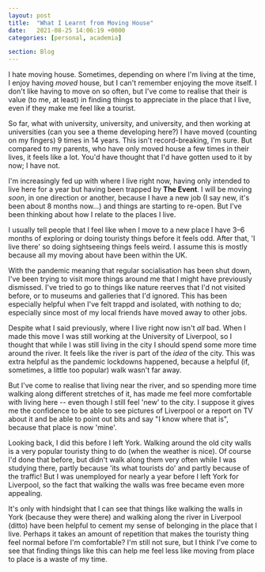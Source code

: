 ```yaml
---
layout: post
title:  "What I Learnt from Moving House"
date:   2021-08-25 14:06:19 +0000
categories: [personal, academia]

section: Blog
---
```


I hate moving house. Sometimes, depending on where I'm living at the time, I enjoy having _moved_ house, but I can't remember enjoying the move itself. I don't like having to move on so often, but I've come to realise that their is value (to me, at least) in finding things to appreciate in the place that I live, even if they make me feel like a tourist.

So far, what with university, university, and university, and then working at universities (can you see a theme developing here?) I have moved (counting on my fingers) 9 times in 14 years. This isn't record-breaking, I'm sure. But compared to my parents, who have only moved house a few times in their lives, it feels like a lot. You'd have thought that I'd have gotten used to it by now; I have not.

I'm increasingly fed up with where I live right now, having only intended to live here for a year but having been trapped by **The Event**. I will be moving _soon_, in one direction or another, because I have a new job (I say new, it's been about 8 months now...) and things are starting to re-open. But I've been thinking about how I relate to the places I live.

I usually tell people that I feel like when I move to a new place I have 3–6 months of exploring or doing touristy things before it feels odd. After that, 'I live there' so doing sightseeing things feels weird. I assume this is mostly because all my moving about have been within the UK.

With the pandemic meaning that regular socialisation has been shut down, I've been trying to visit more things around me that I might have previously dismissed. I've tried to go to things like nature reerves that I'd not visited before, or to museums and galleries that I'd ignored. This has been especially helpful when I've felt trappd and isolated, with nothing to do; especially since most of my local friends have moved away to other jobs.

Despite what I said previously, where I live right now isn't _all_ bad. When I made this move I was still working at the University of Liverpool, so I thought that while I was still living in the city I should spend some more time around the river. It feels like the river is part of the _idea_ of the city. This was extra helpful as the pandemic lockdowns happened, because a helpful (if, sometimes, a little too popular) walk wasn't far away.

But I've come to realise that living near the river, and so spending more time walking along different stretches of it, has made me feel more comfortable with living here -- even though I still feel 'new' to the city. I suppose it gives me the confidence to be able to see pictures of Liverpool or a report on TV about it and be able to point out bits and say "I know where that is", because that place is now 'mine'.

Looking back, I did this before I left York. Walking around the old city walls is a very popular touristy thing to do (when the weather is nice). Of course I'd done that before, but didn't walk along them very often while I was studying there, partly because 'its what tourists do' and partly because of the traffic! But I was unemployed for nearly a year before I left York for Liverpool, so the fact that walking the walls was free became even more appealing.

It's only with hindsight that I can see that things like walking the walls in York (because they were there) and walking along the river in Liverpool (ditto) have been helpful to cement my sense of belonging in the place that I live. Perhaps it takes an amount of repetition that makes the touristy thing feel normal before I'm comfortable? I'm still not sure, but I think I've come to see that finding things like this can help me feel less like moving from place to place is a waste of my time.
